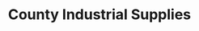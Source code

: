 ---
title: "County Industrial Supplies"
url: /cwmbran/county-industrial-supplies/
shop: Eisenwaren
---